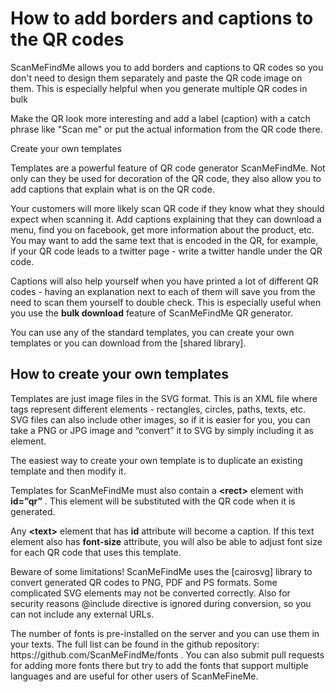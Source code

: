 <h1>How to add borders and captions to the QR codes</h1>

ScanMeFindMe allows you to add borders and captions to QR codes so you don't need to design them separately and paste the QR code image on them. This is especially helpful when you generate multiple QR codes in bulk



Make the QR look more interesting and add a label (caption) with a catch phrase like "Scan me" or put the actual information from the QR code there.

Create your own templates




<p>Templates are a powerful feature of QR code generator ScanMeFindMe. Not only can they be used for decoration of the QR code, they also allow you to add captions that explain what is on the QR code.</p>

<p>Your customers will more likely scan QR code if they know what they should expect when scanning it. Add captions explaining that they can download a menu, find you on facebook, get more information about the product, etc. You may want to add the same text that is encoded in the QR, for example, if your QR code leads to a twitter page - write a twitter handle under the QR code.</p>

<p>Captions will also help yourself when you have printed a lot of different QR codes - having an explanation next to each of them will save you from the need to scan them yourself to double check. This is especially useful when you use the <strong>bulk download</strong> feature of ScanMeFindMe QR generator.</p>

<p>You can use any of the standard templates, you can create your own templates or you can download from the [shared library].</p>

<h2>How to create your own templates</h2>
<p>Templates are just image files in the SVG format. This is an XML file where tags represent different elements - rectangles, circles, paths, texts, etc. SVG files can also include other images, so if it is easier for you, you can take a PNG or JPG image and “convert” it to SVG by simply including it as <img> element.</p>

<p>The easiest way to create your own template is to duplicate an existing template and then modify it.</p>

<p>Templates for ScanMeFindMe must also contain a <strong>&lt;rect&gt;</strong> element with <strong>id=”qr”</strong> . This element will be substituted with the QR code when it is generated.</p>

<p>Any <strong>&lt;text&gt;</strong> element that has <strong>id</strong> attribute will become a caption. If this text element also has <strong>font-size</strong> attribute, you will also be able to adjust font size for each QR code that uses this template.</p>

<p>Beware of some limitations! ScanMeFindMe uses the [cairosvg] library to convert generated QR codes to PNG, PDF and PS formats. Some complicated SVG elements may not be converted correctly. Also for security reasons @include directive is ignored during conversion, so you can not include any external URLs. </p>

<p>The number of fonts is pre-installed on the server and you can use them in your texts. The full list can be found in the github repository: https://github.com/ScanMeFindMe/fonts . You can also submit pull requests for adding more fonts there but try to add the fonts that support multiple languages and are useful for other users of ScanMeFineMe.</p>

